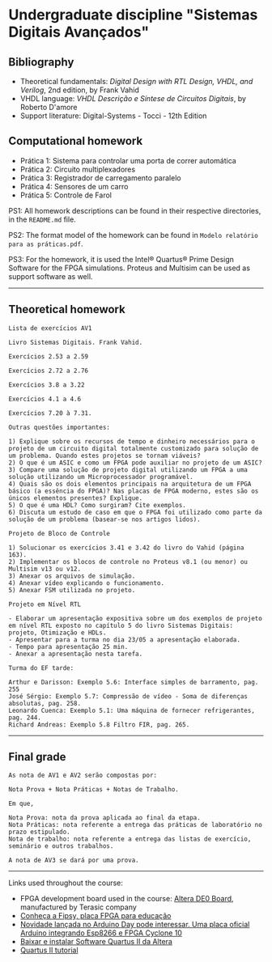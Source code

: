 # Undergraduate discipline "Sistemas Digitais Avançados"

## Bibliography
- Theoretical fundamentals: *Digital Design with RTL Design, VHDL, and Verilog*, 2nd edition, by Frank Vahid
- VHDL language: *VHDL Descrição e Síntese de Circuitos Digitais*, by Roberto D'amore
- Support literature: Digital-Systems - Tocci - 12th Edition

## Computational homework

- Prática 1: Sistema para controlar uma porta de correr automática
- Prática 2: Circuito multiplexadores
- Prática 3: Registrador de carregamento paralelo
- Prática 4: Sensores de um carro
- Prática 5: Controle de Farol

PS1: All homework descriptions can be found in their respective directories, in the `README.md` file.

PS2: The format model of the homework can be found in `Modelo relatório para as práticas.pdf`.

PS3: For the homework, it is used the Intel® Quartus® Prime Design Software for the FPGA simulations. Proteus and Multisim can be used as support software as well.

---

## Theoretical homework

```
Lista de exercícios AV1

Livro Sistemas Digitais. Frank Vahid.

Exercícios 2.53 a 2.59

Exercícios 2.72 a 2.76

Exercícios 3.8 a 3.22

Exercícios 4.1 a 4.6

Exercícios 7.20 à 7.31.

Outras questões importantes:

1) Explique sobre os recursos de tempo e dinheiro necessários para o projeto de um circuito digital totalmente customizado para solução de um problema. Quando estes projetos se tornam viáveis?
2) O que é um ASIC e como um FPGA pode auxiliar no projeto de um ASIC?
3) Compare uma solução de projeto digital utilizando um FPGA a uma solução utilizando um Microprocessador programável.
4) Quais são os dois elementos principais na arquitetura de um FPGA básico (a essência do FPGA)? Nas placas de FPGA moderno, estes são os únicos elementos presentes? Explique.
5) O que é uma HDL? Como surgiram? Cite exemplos.
6) Discuta um estudo de caso em que o FPGA foi utilizado como parte da solução de um problema (basear-se nos artigos lidos).
```

```
Projeto de Bloco de Controle

1) Solucionar os exercícios 3.41 e 3.42 do livro do Vahid (página 163).
2) Implementar os blocos de controle no Proteus v8.1 (ou menor) ou Multisim v13 ou v12.
3) Anexar os arquivos de simulação.
4) Anexar vídeo explicando o funcionamento.
5) Anexar FSM utilizada no projeto.
```

```
Projeto em Nível RTL

- Elaborar um apresentação expositiva sobre um dos exemplos de projeto em nível RTL exposto no capítulo 5 do livro Sistemas Digitais: projeto, Otimização e HDLs.
- Apresentar para a turma no dia 23/05 a apresentação elaborada.
- Tempo para apresentação 25 min.
- Anexar a apresentação nesta tarefa.

Turma do EF tarde:

Arthur e Darisson: Exemplo 5.6: Interface simples de barramento, pag. 255
José Sérgio: Exemplo 5.7: Compressão de vídeo - Soma de diferenças absolutas, pag. 258.
Leonardo Cuenca: Exemplo 5.1: Uma máquina de fornecer refrigerantes, pag. 244.
Richard Andreas: Exemplo 5.8 Filtro FIR, pag. 265.
```

---

## Final grade

```
As nota de AV1 e AV2 serão compostas por:

Nota Prova + Nota Práticas + Notas de Trabalho.

Em que,

Nota Prova: nota da prova aplicada ao final da etapa.
Nota Práticas: nota referente a entrega das práticas de laboratório no prazo estipulado.
Nota de trabalho: nota referente a entrega das listas de exercício, seminário e outros trabalhos.

A nota de AV3 se dará por uma prova.
```

---

Links used throughout the course:
- FPGA development board used in the course: [Altera DE0 Board][1], manufactured by Terasic company
- [Conheça a Fipsy, placa FPGA para educação][2]
- [Novidade lançada no Arduino Day pode interessar. Uma placa oficial Arduino integrando Esp8266 e FPGA Cyclone 10][3]
- [Baixar e instalar Software Quartus II da Altera][4]
- [Quartus II tutorial][5]

[1]: https://www.terasic.com.tw/cgi-bin/page/archive.pl?Language=English&No=364&authuser=2
[2]: https://embarcados.com.br/fipsy-placa-fpga-para-educacao/
[3]: https://www.hackster.io/news/introducing-the-mkr-vidor-4000-7b3f50e7f12f
[4]: https://www.intel.com/content/www/us/en/collections/products/fpga/software/downloads.html?edition=web&authuser=2
[5]: https://www.youtube.com/watch?v=F0-CgRe6hAc&ab_channel=WRKits